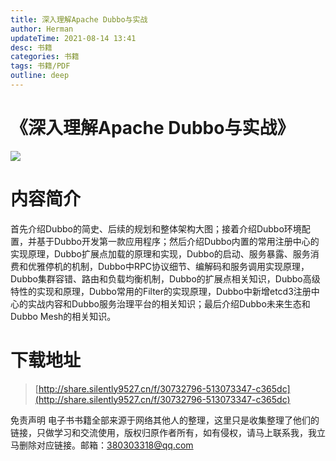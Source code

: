 ```yaml
---
title: 深入理解Apache Dubbo与实战
author: Herman
updateTime: 2021-08-14 13:41
desc: 书籍
categories: 书籍
tags: 书籍/PDF
outline: deep
---
```


# 《深入理解Apache Dubbo与实战》


![](https://cdn.jsdelivr.net/gh/silently9527/images/008i3skNgy1guamxrv4boj607i09wjrb02.jpg)


# 内容简介

首先介绍Dubbo的简史、后续的规划和整体架构大图；接着介绍Dubbo环境配置，并基于Dubbo开发第一款应用程序；然后介绍Dubbo内置的常用注册中心的实现原理，Dubbo扩展点加载的原理和实现，Dubbo的启动、服务暴露、服务消费和优雅停机的机制，Dubbo中RPC协议细节、编解码和服务调用实现原理，Dubbo集群容错、路由和负载均衡机制，Dubbo的扩展点相关知识，Dubbo高级特性的实现和原理，Dubbo常用的Filter的实现原理，Dubbo中新增etcd3注册中心的实战内容和Dubbo服务治理平台的相关知识；最后介绍Dubbo未来生态和Dubbo
Mesh的相关知识。



# 下载地址
> [http://share.silently9527.cn/f/30732796-513073347-c365dc](http://share.silently9527.cn/f/30732796-513073347-c365dc)

免责声明
电子书书籍全部来源于网络其他人的整理，这里只是收集整理了他们的链接，只做学习和交流使用，版权归原作者所有，如有侵权，请马上联系我，我立马删除对应链接。邮箱：380303318@qq.com

